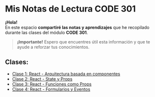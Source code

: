 # Mis Notas de Lectura CODE 301
**¡Hola!**  
En este espacio **compartiré las notas y aprendizajes** que he recopilado durante las clases del módulo **CODE 301**.

> **¡Importante!**
Espero que encuentres útil esta información y que te ayude a reforzar tus conocimientos.

## Clases:
- [Clase 1: React - Arquitectura basada en componentes](read01.md)
- [Clase 2: React - State y Props](read02.md)
- [Clase 3: React - Funciones como Props](read03.md)
- [Clase 4: React - Formularios y Eventos](read04.md)